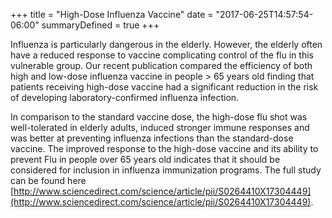 +++
title = "High-Dose Influenza Vaccine"
date = "2017-06-25T14:57:54-06:00"
summaryDefined = true
+++

 Influenza is particularly dangerous in the elderly. However, the elderly often have a reduced response to vaccine complicating control of the flu in this vulnerable group. Our recent publication compared the efficiency of both high and low-dose influenza vaccine in people > 65 years old finding that patients receiving high-dose vaccine had a significant reduction in the risk of developing laboratory-confirmed influenza infection.
 <!--more-->
 
  In comparison to the standard vaccine dose, the high-dose flu shot was well-tolerated in elderly adults, induced stronger immune responses and was better at preventing influenza infections than the standard-dose vaccine.  The improved response to the high-dose vaccine and its ability to prevent Flu in people over 65 years old indicates that it should be considered for inclusion in influenza immunization programs. The full study can be found here [http://www.sciencedirect.com/science/article/pii/S0264410X17304449](http://www.sciencedirect.com/science/article/pii/S0264410X17304449).
